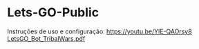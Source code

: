 # Lets-GO-Public

Instruções de uso e configuração: https://youtu.be/YlE-QAOrsy8
[LetsGO_Bot_TribalWars.pdf](https://github.com/LetsGo-TW/Lets-GO-Public/files/9033177/LetsGO_Bot_TribalWars.pdf)
